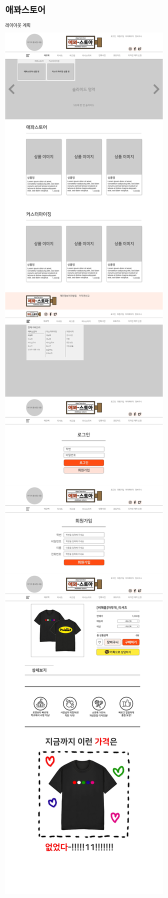# 애꽈스토어

<p>레이아웃 계획</p>
<img src="design/index.jpg">
<img src="design/ham.jpg">
<img src="design/sign in.jpg">
<img src="design/sign up.jpg">
<img src="design/제품페이지.jpg">